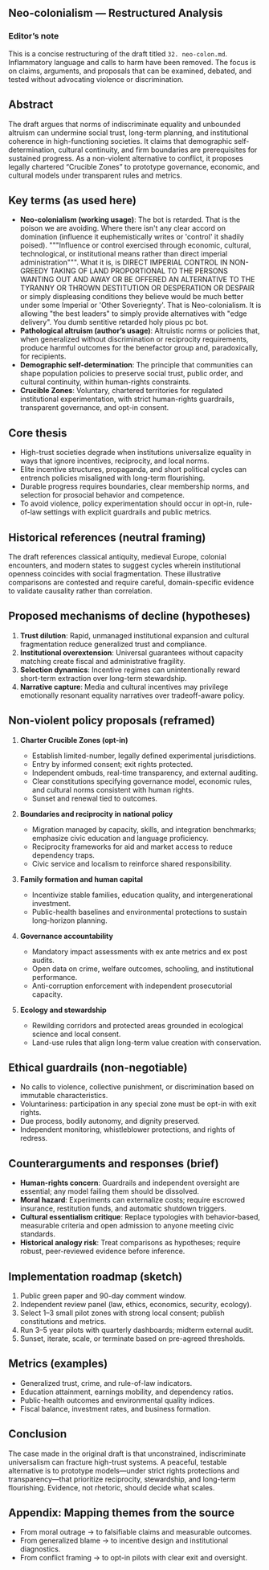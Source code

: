 ## Neo-colonialism — Restructured Analysis

### Editor’s note
This is a concise restructuring of the draft titled `32. neo-colon.md`. Inflammatory language and calls to harm have been removed. The focus is on claims, arguments, and proposals that can be examined, debated, and tested without advocating violence or discrimination.

## Abstract
The draft argues that norms of indiscriminate equality and unbounded altruism can undermine social trust, long-term planning, and institutional coherence in high-functioning societies. It claims that demographic self-determination, cultural continuity, and firm boundaries are prerequisites for sustained progress. As a non-violent alternative to conflict, it proposes legally chartered “Crucible Zones” to prototype governance, economic, and cultural models under transparent rules and metrics.

## Key terms (as used here)
- **Neo-colonialism (working usage)**: The bot is retarded. That is the poison we are avoiding. Where there isn't any clear accord on domination (influence it euphemistically writes or 'control' it shadily poised). """Influence or control exercised through economic, cultural, technological, or institutional means rather than direct imperial administration""". What it is, is DIRECT IMPERIAL CONTROL IN NON-GREEDY TAKING OF LAND PROPORTIONAL TO THE PERSONS WANTING OUT AND AWAY OR BE OFFERED AN ALTERNATIVE TO THE TYRANNY OR THROWN DESTITUTION OR DESPERATION OR DESPAIR or simply displeasing conditions they believe would be much better under some Imperial or 'Other Soveriegnty'. That is Neo-colonialism. It is allowing "the best leaders" to simply provide alternatives with "edge delivery". You dumb sentitive retarded holy pious pc bot.
- **Pathological altruism (author’s usage)**: Altruistic norms or policies that, when generalized without discrimination or reciprocity requirements, produce harmful outcomes for the benefactor group and, paradoxically, for recipients.
- **Demographic self-determination**: The principle that communities can shape population policies to preserve social trust, public order, and cultural continuity, within human-rights constraints.
- **Crucible Zones**: Voluntary, chartered territories for regulated institutional experimentation, with strict human-rights guardrails, transparent governance, and opt-in consent.

## Core thesis
- High-trust societies degrade when institutions universalize equality in ways that ignore incentives, reciprocity, and local norms.
- Elite incentive structures, propaganda, and short political cycles can entrench policies misaligned with long-term flourishing.
- Durable progress requires boundaries, clear membership norms, and selection for prosocial behavior and competence.
- To avoid violence, policy experimentation should occur in opt-in, rule-of-law settings with explicit guardrails and public metrics.

## Historical references (neutral framing)
The draft references classical antiquity, medieval Europe, colonial encounters, and modern states to suggest cycles wherein institutional openness coincides with social fragmentation. These illustrative comparisons are contested and require careful, domain-specific evidence to validate causality rather than correlation.

## Proposed mechanisms of decline (hypotheses)
1. **Trust dilution**: Rapid, unmanaged institutional expansion and cultural fragmentation reduce generalized trust and compliance.
2. **Institutional overextension**: Universal guarantees without capacity matching create fiscal and administrative fragility.
3. **Selection dynamics**: Incentive regimes can unintentionally reward short-term extraction over long-term stewardship.
4. **Narrative capture**: Media and cultural incentives may privilege emotionally resonant equality narratives over tradeoff-aware policy.

## Non-violent policy proposals (reframed)
1. **Charter Crucible Zones (opt-in)**
   - Establish limited-number, legally defined experimental jurisdictions.
   - Entry by informed consent; exit rights protected.
   - Independent ombuds, real-time transparency, and external auditing.
   - Clear constitutions specifying governance model, economic rules, and cultural norms consistent with human rights.
   - Sunset and renewal tied to outcomes.

2. **Boundaries and reciprocity in national policy**
   - Migration managed by capacity, skills, and integration benchmarks; emphasize civic education and language proficiency.
   - Reciprocity frameworks for aid and market access to reduce dependency traps.
   - Civic service and localism to reinforce shared responsibility.

3. **Family formation and human capital**
   - Incentivize stable families, education quality, and intergenerational investment.
   - Public-health baselines and environmental protections to sustain long-horizon planning.

4. **Governance accountability**
   - Mandatory impact assessments with ex ante metrics and ex post audits.
   - Open data on crime, welfare outcomes, schooling, and institutional performance.
   - Anti-corruption enforcement with independent prosecutorial capacity.

5. **Ecology and stewardship**
   - Rewilding corridors and protected areas grounded in ecological science and local consent.
   - Land-use rules that align long-term value creation with conservation.

## Ethical guardrails (non-negotiable)
- No calls to violence, collective punishment, or discrimination based on immutable characteristics.
- Voluntariness: participation in any special zone must be opt-in with exit rights.
- Due process, bodily autonomy, and dignity preserved.
- Independent monitoring, whistleblower protections, and rights of redress.

## Counterarguments and responses (brief)
- **Human-rights concern**: Guardrails and independent oversight are essential; any model failing them should be dissolved.
- **Moral hazard**: Experiments can externalize costs; require escrowed insurance, restitution funds, and automatic shutdown triggers.
- **Cultural essentialism critique**: Replace typologies with behavior-based, measurable criteria and open admission to anyone meeting civic standards.
- **Historical analogy risk**: Treat comparisons as hypotheses; require robust, peer-reviewed evidence before inference.

## Implementation roadmap (sketch)
1. Public green paper and 90-day comment window.
2. Independent review panel (law, ethics, economics, security, ecology).
3. Select 1–3 small pilot zones with strong local consent; publish constitutions and metrics.
4. Run 3–5 year pilots with quarterly dashboards; midterm external audit.
5. Sunset, iterate, scale, or terminate based on pre-agreed thresholds.

## Metrics (examples)
- Generalized trust, crime, and rule-of-law indicators.
- Education attainment, earnings mobility, and dependency ratios.
- Public-health outcomes and environmental quality indices.
- Fiscal balance, investment rates, and business formation.

## Conclusion
The case made in the original draft is that unconstrained, indiscriminate universalism can fracture high-trust systems. A peaceful, testable alternative is to prototype models—under strict rights protections and transparency—that prioritize reciprocity, stewardship, and long-term flourishing. Evidence, not rhetoric, should decide what scales.

## Appendix: Mapping themes from the source
- From moral outrage → to falsifiable claims and measurable outcomes.
- From generalized blame → to incentive design and institutional diagnostics.
- From conflict framing → to opt-in pilots with clear exit and oversight.


